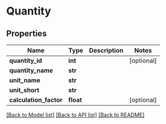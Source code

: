 # Quantity

## Properties
Name | Type | Description | Notes
------------ | ------------- | ------------- | -------------
**quantity_id** | **int** |  | [optional] 
**quantity_name** | **str** |  | 
**unit_name** | **str** |  | 
**unit_short** | **str** |  | 
**calculation_factor** | **float** |  | [optional] 

[[Back to Model list]](../README.md#documentation-for-models) [[Back to API list]](../README.md#documentation-for-api-endpoints) [[Back to README]](../README.md)


